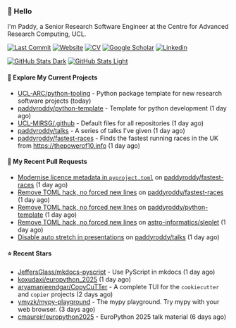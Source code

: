 ### 👋 Hello

I'm Paddy, a Senior Research Software Engineer at the Centre for Advanced
Research Computing, UCL.

[![Last Commit](https://img.shields.io/github/last-commit/paddyroddy/paddyroddy/main?label=updated)](https://github.com/paddyroddy)
[![Website](https://img.shields.io/badge/GitHub%20Pages-222?logo=githubpages&logoColor=fff&style=for-the-badge&style=flat)](https://paddyroddy.github.io)
[![CV](https://img.shields.io/badge/CV-PDF-pink.svg)](https://paddyroddy.github.io/cv)
[![Google Scholar](https://img.shields.io/badge/Google%20Scholar-4285F4?logo=googlescholar&logoColor=fff&style=for-the-badge&style=flat)](https://scholar.google.com/citations?user=OFigHUwAAAAJ)
[![Linkedin](https://img.shields.io/badge/LinkedIn-0A66C2?logo=linkedin&logoColor=fff&style=for-the-badge&style=flat)](https://www.linkedin.com/in/patrickjamesroddy)

[![GitHub Stats Dark](https://github-readme-stats-paddyroddy.vercel.app/api?username=paddyroddy&disable_animations=true&hide_border=true&hide_title=true&include_all_commits=true&rank_icon=github&show=prs_merged,reviews&show_icons=true&theme=tokyonight)](https://github.com/paddyroddy/paddyroddy#gh-dark-mode-only)
[![GitHub Stats Light](https://github-readme-stats-paddyroddy.vercel.app/api?username=paddyroddy&disable_animations=true&hide_border=true&hide_title=true&include_all_commits=true&rank_icon=github&show=prs_merged,reviews&show_icons=true&theme=default)](https://github.com/paddyroddy/paddyroddy#gh-light-mode-only)

#### 👷 Explore My Current Projects

- [UCL-ARC/python-tooling](https://github.com/UCL-ARC/python-tooling) - Python package template for new research software projects
  (today)
- [paddyroddy/python-template](https://github.com/paddyroddy/python-template) - Template for python development
  (1 day ago)
- [UCL-MIRSG/.github](https://github.com/UCL-MIRSG/.github) - Default files for all repositories
  (1 day ago)
- [paddyroddy/talks](https://github.com/paddyroddy/talks) - A series of talks I&#39;ve given
  (1 day ago)
- [paddyroddy/fastest-races](https://github.com/paddyroddy/fastest-races) - Finds the fastest running races in the UK from https://thepowerof10.info
  (1 day ago)

#### 🔨 My Recent Pull Requests

- [Modernise licence metadata in `pyproject.toml`](https://github.com/paddyroddy/fastest-races/pull/13) on [paddyroddy/fastest-races](https://github.com/paddyroddy/fastest-races)
  (1 day ago)
- [Remove TOML hack, no forced new lines](https://github.com/paddyroddy/fastest-races/pull/12) on [paddyroddy/fastest-races](https://github.com/paddyroddy/fastest-races)
  (1 day ago)
- [Remove TOML hack, no forced new lines](https://github.com/paddyroddy/python-template/pull/195) on [paddyroddy/python-template](https://github.com/paddyroddy/python-template)
  (1 day ago)
- [Remove TOML hack, no forced new lines](https://github.com/astro-informatics/sleplet/pull/464) on [astro-informatics/sleplet](https://github.com/astro-informatics/sleplet)
  (1 day ago)
- [Disable auto stretch in presentations](https://github.com/paddyroddy/talks/pull/106) on [paddyroddy/talks](https://github.com/paddyroddy/talks)
  (1 day ago)

#### ⭐ Recent Stars

- [JeffersGlass/mkdocs-pyscript](https://github.com/JeffersGlass/mkdocs-pyscript) - Use PyScript in mkdocs
  (1 day ago)
- [koxudaxi/europython_2025](https://github.com/koxudaxi/europython_2025)
  (1 day ago)
- [aryamanjeendgar/CopyCuTTer](https://github.com/aryamanjeendgar/CopyCuTTer) - A complete TUI for the `cookiecutter` and `copier` projects
  (2 days ago)
- [ymyzk/mypy-playground](https://github.com/ymyzk/mypy-playground) - The mypy playground. Try mypy with your web browser.
  (3 days ago)
- [cmaureir/europython2025](https://github.com/cmaureir/europython2025) - EuroPython 2025 talk material
  (6 days ago)
